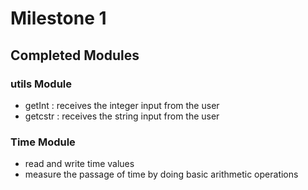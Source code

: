 # Milestone 1

## Completed Modules

### utils Module  
- getInt  : receives the integer input from the user  
- getcstr : receives the string input from the user
### Time Module  
- read and write time values  
- measure the passage of time by doing basic arithmetic operations
